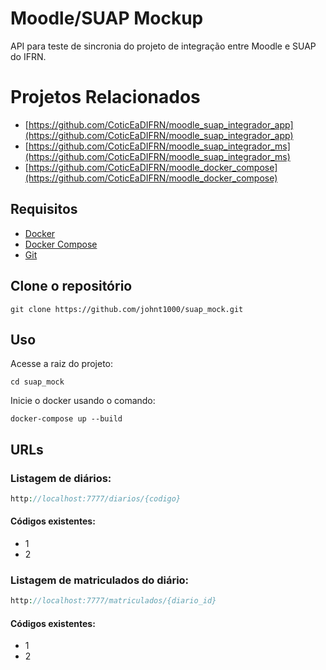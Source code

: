 # Moodle/SUAP Mockup
API para teste de sincronia do projeto de integração entre Moodle e SUAP do IFRN.

# Projetos Relacionados
* [https://github.com/CoticEaDIFRN/moodle_suap_integrador_app](https://github.com/CoticEaDIFRN/moodle_suap_integrador_app)
* [https://github.com/CoticEaDIFRN/moodle_suap_integrador_ms](https://github.com/CoticEaDIFRN/moodle_suap_integrador_ms)
* [https://github.com/CoticEaDIFRN/moodle_docker_compose](https://github.com/CoticEaDIFRN/moodle_docker_compose)

## Requisitos
* [Docker](https://docs.docker.com/install/)
* [Docker Compose](https://docs.docker.com/compose/install/)
* [Git](https://git-scm.com/book/en/v2/Getting-Started-Installing-Git)


## Clone o repositório
```shell
git clone https://github.com/johnt1000/suap_mock.git
```

## Uso
Acesse a raiz do projeto:

```shell
cd suap_mock
```

Inicie o docker usando o comando:

```shell
docker-compose up --build
```

## URLs
### Listagem de diários:
```php
http://localhost:7777/diarios/{codigo}
```
#### Códigos existentes:
* 1
* 2

### Listagem de matriculados do diário:
```php
http://localhost:7777/matriculados/{diario_id}
```
#### Códigos existentes:
* 1
* 2
